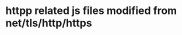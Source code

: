 httpp related js files modified from net/tls/http/https
=====================================================
